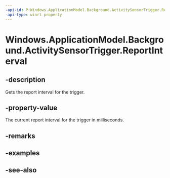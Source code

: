 ```yaml
---
-api-id: P:Windows.ApplicationModel.Background.ActivitySensorTrigger.ReportInterval
-api-type: winrt property
---
```


<!-- Property syntax
public uint ReportInterval { get; }
-->

# Windows.ApplicationModel.Background.ActivitySensorTrigger.ReportInterval

## -description
Gets the report interval for the trigger.

## -property-value
The current report interval for the trigger in milliseconds.

## -remarks

## -examples

## -see-also